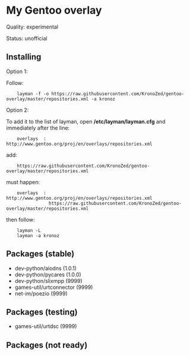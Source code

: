 My Gentoo overlay
==================
Quality: experimental

Status: unofficial

Installing
---------
Option 1:

Follow:

        layman -f -o https://raw.githubusercontent.com/KronoZed/gentoo-overlay/master/repositories.xml -a kronoz


Option 2:

To add it to the list of layman, open **/etc/layman/layman.cfg** and immediately after the line:

        overlays  : http://www.gentoo.org/proj/en/overlays/repositories.xml

add:

        https://raw.githubusercontent.com/KronoZed/gentoo-overlay/master/repositories.xml

must happen:

        overlays  : http://www.gentoo.org/proj/en/overlays/repositories.xml
                    https://raw.githubusercontent.com/KronoZed/gentoo-overlay/master/repositories.xml

then follow:

        layman -L
        layman -a kronoz

Packages (stable)
---------
* dev-python/aiodns (1.0.1)
* dev-python/pycares (1.0.0)
* dev-python/slixmpp (9999)
* games-util/urtconnector (9999)
* net-im/poezio (9999)

Packages (testing)
---------
* games-util/urtdsc (9999)

Packages (not ready)
---------

